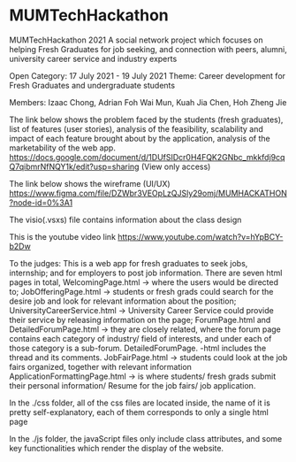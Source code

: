 # MUMTechHackathon
MUMTechHackathon 2021
A social network project which focuses on helping Fresh Graduates 
for job seeking, and connection with peers, alumni, university career service
and industry experts


Open Category:  17 July 2021 - 19 July 2021
Theme: Career development for Fresh Graduates and undergraduate students

Members:
Izaac Chong,
Adrian Foh Wai Mun,
Kuah Jia Chen,
Hoh Zheng Jie

The link below shows the problem faced by the students (fresh graduates), list of features (user stories),
analysis of the feasibility, scalability and impact of each feature brought about by the application,
analysis of the marketability of the web app.
https://docs.google.com/document/d/1DUfSIDcr0H4FQK2GNbc_mkkfdj9cqQ7qibmrNfNQY1k/edit?usp=sharing (View only access)

The link below shows the wireframe (UI/UX) 
https://www.figma.com/file/DZWbr3VEOpLzQJSly29omj/MUMHACKATHON?node-id=0%3A1

The visio(.vsxs) file contains information about the class design

This is the youtube video link
https://www.youtube.com/watch?v=hYpBCY-b2Dw


To the judges:
This is a web app for fresh graduates to seek jobs, internship; and for employers to post
job information.
There are seven html pages in total,
WelcomingPage.html -> where the users would be directed to;
JobOfferingPage.html -> students or fresh grads could search for the desire job and look for
relevant information about the position;
UniversityCareerService.html -> University Career Service could provide their service by releasing information
on the page;
ForumPage.html and DetailedForumPage.html -> they are closely related, where the forum page contains each category of industry/ field of interests, and under each of those category is a sub-forum. DetailedForumPage.
-html includes the thread and its comments.
JobFairPage.html -> students could look at the job fairs organized, together with relevant information
ApplicationFormattingPage.html -> is where students/ fresh grads submit their personal information/ Resume
for the job fairs/ job application.

In the ./css folder, all of the css files are located inside, the name of it is pretty self-explanatory, each of them corresponds to only a single html page

In the ./js folder, the javaScript files only include class attributes, and some key functionalities which 
render the display of the website.

